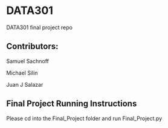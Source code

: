 # DATA301
DATA301 final project repo

## Contributors: 
Samuel Sachnoff

Michael Silin

Juan J Salazar

## Final Project Running Instructions
Please cd into the Final_Project folder and run Final_Project.py
